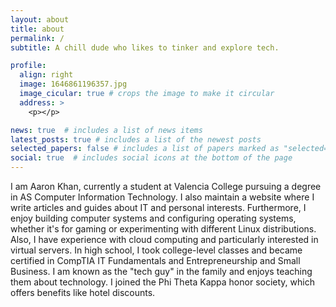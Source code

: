 ```yaml
---
layout: about
title: about
permalink: /
subtitle: A chill dude who likes to tinker and explore tech.

profile:
  align: right
  image: 1646861196357.jpg
  image_cicular: true # crops the image to make it circular
  address: >
    <p></p>

news: true  # includes a list of news items
latest_posts: true # includes a list of the newest posts
selected_papers: false # includes a list of papers marked as "selected={true}"
social: true  # includes social icons at the bottom of the page
---
```


I am Aaron Khan, currently a student at Valencia College pursuing a degree in AS Computer Information Technology. I also maintain a website where I write articles and guides about IT and personal interests. Furthermore, I enjoy building computer systems and configuring operating systems, whether it's for gaming or experimenting with different Linux distributions. Also, I have experience with cloud computing and particularly interested in virtual servers. In high school, I took college-level classes and became certified in CompTIA IT Fundamentals and Entrepreneurship and Small Business. I am known as the "tech guy" in the family and enjoys teaching them about technology. I joined the Phi Theta Kappa honor society, which offers benefits like hotel discounts.
